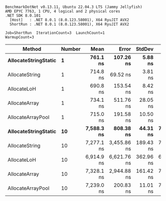 ```

BenchmarkDotNet v0.13.11, Ubuntu 22.04.3 LTS (Jammy Jellyfish)
AMD EPYC 7763, 1 CPU, 4 logical and 2 physical cores
.NET SDK 8.0.101
  [Host]   : .NET 8.0.1 (8.0.123.58001), X64 RyuJIT AVX2
  ShortRun : .NET 8.0.1 (8.0.123.58001), X64 RyuJIT AVX2

Job=ShortRun  IterationCount=3  LaunchCount=1  
WarmupCount=3  

```
| Method               | Number | Mean       | Error       | StdDev    | Min        | Max        | Gen0   | Gen1   | Allocated |
|--------------------- |------- |-----------:|------------:|----------:|-----------:|-----------:|-------:|-------:|----------:|
| **AllocateStringStatic** | **1**      |   **761.1 ns** |   **107.26 ns** |   **5.88 ns** |   **755.3 ns** |   **767.1 ns** | **0.0124** | **0.0114** |   **1.02 KB** |
| AllocateString       | 1      |   714.8 ns |    69.52 ns |   3.81 ns |   710.4 ns |   717.3 ns | 0.0124 | 0.0114 |   1.02 KB |
| AllocateLoH          | 1      |   690.8 ns |   153.54 ns |   8.42 ns |   682.9 ns |   699.6 ns | 0.0124 | 0.0114 |   1.02 KB |
| AllocateArray        | 1      |   734.1 ns |   511.76 ns |  28.05 ns |   714.5 ns |   766.3 ns | 0.0124 | 0.0114 |   1.02 KB |
| AllocateArrayPool    | 1      |   715.0 ns |   191.58 ns |  10.50 ns |   708.2 ns |   727.1 ns | 0.0124 | 0.0114 |   1.02 KB |
| **AllocateStringStatic** | **10**     | **7,588.3 ns** |   **808.38 ns** |  **44.31 ns** | **7,562.2 ns** | **7,639.5 ns** | **0.1221** | **0.1144** |  **10.23 KB** |
| AllocateString       | 10     | 7,277.1 ns | 3,455.86 ns | 189.43 ns | 7,076.6 ns | 7,453.0 ns | 0.1221 | 0.1144 |  10.23 KB |
| AllocateLoH          | 10     | 6,914.9 ns | 6,621.76 ns | 362.96 ns | 6,614.5 ns | 7,318.2 ns | 0.1221 | 0.1144 |  10.23 KB |
| AllocateArray        | 10     | 7,328.1 ns | 2,944.88 ns | 161.42 ns | 7,187.0 ns | 7,504.1 ns | 0.1221 | 0.1144 |  10.23 KB |
| AllocateArrayPool    | 10     | 7,239.0 ns |   200.83 ns |  11.01 ns | 7,228.7 ns | 7,250.6 ns | 0.1221 | 0.1144 |  10.23 KB |
